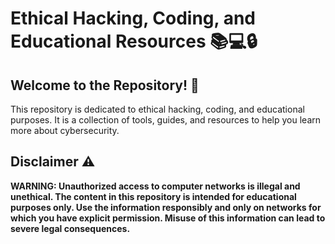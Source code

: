 # Ethical Hacking, Coding, and Educational Resources 📚💻🔒

## Welcome to the Repository! 👋

This repository is dedicated to ethical hacking, coding, and educational purposes. It is a collection of tools, guides, and resources to help you learn more about cybersecurity.

## Disclaimer ⚠️
**WARNING: Unauthorized access to computer networks is illegal and unethical. The content in this repository is intended for educational purposes only. Use the information responsibly and only on networks for which you have explicit permission. Misuse of this information can lead to severe legal consequences.**


